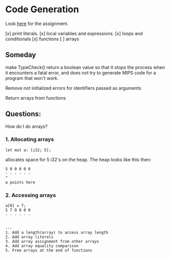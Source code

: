 # Code Generation
Look [here](https://www.cs.southern.edu/halterman/Courses/Winter2025/415/Assignments/codegen.html) for the assignment.

[x] print literals.
[x] local variables and expressions.
[x] loops and conditionals
[x] functions
[ ] arrays

## Someday
make TypeCheck() return a boolean value so that it stops the process when it encounters a fatal error, and does not try to generate MIPS code for a program that won't work.

Remove not initialized errors for identifiers passed as arguments

Return arrays from functions

## Questions:
How do I do arrays?
### 1. Allocating arrays
```
let mut a: [i32; 5];
```
allocates space for 5 i32's on the heap.
The heap looks like this then:
```
5 0 0 0 0 0 
- - - - - -
^
a points here
```
### 2. Accessing arrays
```
a[0] = 7;
5 7 0 0 0 0
- - - - - - 


---
1. Add a length(array) to access array length
2. Add array literals
3. Add array assignment from other arrays
4. Add array equality comparison
5. Free arrays at the end of functions